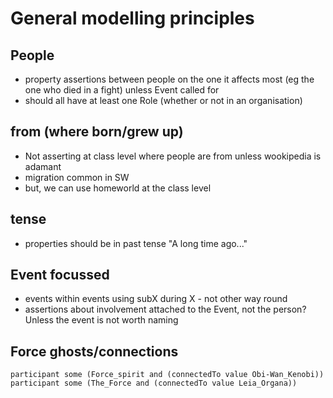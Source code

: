 # General modelling principles

## People
 - property assertions between people on the one it affects most (eg the one who died in a fight) unless Event called for
 - should all have at least one Role (whether or not in an organisation)

## from (where born/grew up)
 - Not asserting at class level where people are from unless wookipedia is adamant
 - migration common in SW
 - but, we can use homeworld at the class level

## tense
 - properties should be in past tense "A long time ago..."

## Event focussed
 - events within events using subX during X - not other way round
 - assertions about involvement attached to the Event, not the person? Unless the event is not worth naming

## Force ghosts/connections

    participant some (Force_spirit and (connectedTo value Obi-Wan_Kenobi))
    participant some (The_Force and (connectedTo value Leia_Organa))
